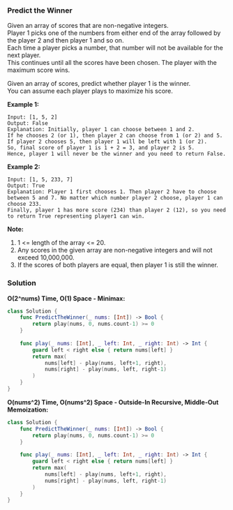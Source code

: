 
### Predict the Winner

Given an array of scores that are non-negative integers.</br> 
Player 1 picks one of the numbers from either end of the array followed by the player 2 and then player 1 and so on.</br> 
Each time a player picks a number, that number will not be available for the next player.</br> 
This continues until all the scores have been chosen. The player with the maximum score wins.

Given an array of scores, predict whether player 1 is the winner.</br> 
You can assume each player plays to maximize his score.

__Example 1:__
```
Input: [1, 5, 2]
Output: False
Explanation: Initially, player 1 can choose between 1 and 2. 
If he chooses 2 (or 1), then player 2 can choose from 1 (or 2) and 5. If player 2 chooses 5, then player 1 will be left with 1 (or 2). 
So, final score of player 1 is 1 + 2 = 3, and player 2 is 5. 
Hence, player 1 will never be the winner and you need to return False.
```
__Example 2:__
```
Input: [1, 5, 233, 7]
Output: True
Explanation: Player 1 first chooses 1. Then player 2 have to choose between 5 and 7. No matter which number player 2 choose, player 1 can choose 233.
Finally, player 1 has more score (234) than player 2 (12), so you need to return True representing player1 can win.
```

__Note:__
1. 1 <= length of the array <= 20.
2. Any scores in the given array are non-negative integers and will not exceed 10,000,000.
3. If the scores of both players are equal, then player 1 is still the winner.

### Solution
__O(2^nums) Time, O(1) Space - Minimax:__
```Swift
class Solution {
    func PredictTheWinner(_ nums: [Int]) -> Bool {
        return play(nums, 0, nums.count-1) >= 0
    }
    
    func play(_ nums: [Int], _ left: Int, _ right: Int) -> Int {
        guard left < right else { return nums[left] }
        return max(
            nums[left] - play(nums, left+1, right),
            nums[right] - play(nums, left, right-1)
        )
    }
}
```
__O(nums^2) Time, O(nums^2) Space - Outside-In Recursive, Middle-Out Memoization:__
```Swift
class Solution {
    func PredictTheWinner(_ nums: [Int]) -> Bool {
        return play(nums, 0, nums.count-1) >= 0
    }
    
    func play(_ nums: [Int], _ left: Int, _ right: Int) -> Int {
        guard left < right else { return nums[left] }
        return max(
            nums[left] - play(nums, left+1, right),
            nums[right] - play(nums, left, right-1)
        )
    }
}
```